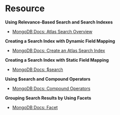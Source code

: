 # **Resource**

**Using Relevance-Based Search and Search Indexes**
- [MongoDB Docs: Atlas Search Overview](https://www.mongodb.com/docs/atlas/atlas-search/atlas-search-overview/?_ga=2.68726360.810066485.1665291537-836515500.1666025886)

**Creating a Search Index with Dynamic Field Mapping**
- [MongoDB Docs: Create an Atlas Search Index](https://www.mongodb.com/docs/atlas/atlas-search/create-index/)

**Creating a Search Index with Static Field Mapping**
- [MongoDB Docs: $search](https://www.mongodb.com/docs/atlas/atlas-search/query-syntax/#std-label-query-syntax-ref)

**Using $search and Compound Operators**
- [MongoDB Docs: Compound Operators](https://www.mongodb.com/docs/atlas/atlas-search/compound/)

**Grouping Search Results by Using Facets**
- [MongoDB Docs: Facet](https://www.mongodb.com/docs/atlas/atlas-search/facet/)